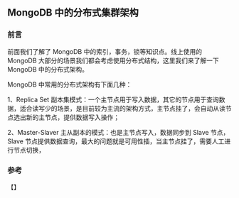 ## MongoDB 中的分布式集群架构

### 前言

前面我们了解了 MongoDB 中的索引，事务，锁等知识点。线上使用的 MongoDB 大部分的场景我们都会考虑使用分布式结构，这里我们来了解一下 MongoDB 中的分布式架构。   

MongoDB 中常用的分布式架构有下面几种：  

1、Replica Set 副本集模式：一个主节点用于写入数据，其它的节点用于查询数据，适合读写少的场景，是目前较为主流的架构方式，主节点挂了，会自动从读节点选出新的主节点，提供数据写入操作；  

2、Master-Slaver 主从副本的模式：也是主节点写入，数据同步到 Slave 节点，Slave 节点提供数据查询，最大的问题就是可用性插，当主节点挂了，需要人工进行节点切换，



### 参考

【】